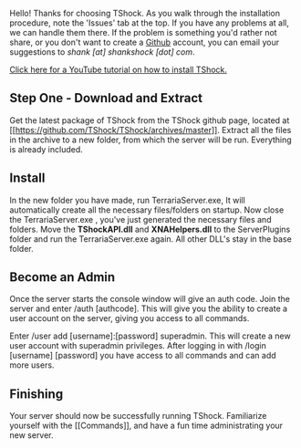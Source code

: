 Hello! Thanks for choosing TShock. As you walk through the installation procedure, note the 'Issues' tab at the top. If you have any problems at all, we can handle them there. If the problem is something you'd rather not share, or you don't want to create a [Github](http://github.com/) account, you can email your suggestions to _shank [at] shankshock [dot] com_.

[Click here for a YouTube tutorial on how to install TShock.](http://www.youtube.com/watch?v=MpKexsNmefs)

## Step One - Download and Extract

Get the latest package of TShock from the TShock github page, located at [[https://github.com/TShock/TShock/archives/master]]. Extract all the files in the archive to a new folder, from which the server will be run. Everything is already included.

## Install
In the new folder you have made, run TerrariaServer.exe, It will automatically create all the necessary files/folders on startup.
Now close the TerrariaServer.exe , you've just generated the necessary files and folders.
Move the **TShockAPI.dll** and **XNAHelpers.dll** to the ServerPlugins folder and run the TerrariaServer.exe again. All other DLL's stay in the base folder.

## Become an Admin
Once the server starts the console window will give an auth code.
Join the server and enter /auth [authcode]. This will give you the ability to create a user account on the server, giving you access to all commands. 

Enter /user add [username]:[password] superadmin. This will create a new user account with superadmin privileges. 
After logging in with /login [username] [password] you have access to all commands and can add more users.

## Finishing
Your server should now be successfully running TShock. Familiarize yourself with the [[Commands]], and have a fun time administrating your new server.

